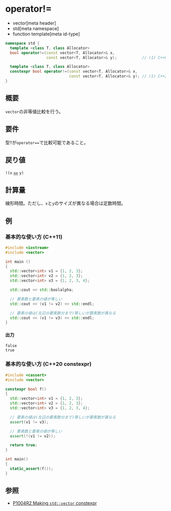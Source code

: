 # operator!=
* vector[meta header]
* std[meta namespace]
* function template[meta id-type]

```cpp
namespace std {
  template <class T, class Allocator>
  bool operator!=(const vector<T, Allocator>& x,
                  const vector<T, Allocator>& y);           // (1) C++03

  template <class T, class Allocator>
  constexpr bool operator!=(const vector<T, Allocator>& x,
                            const vector<T, Allocator>& y); // (1) C++20
}
```

## 概要
`vector`の非等値比較を行う。


## 要件
型`T`が`operator==`で比較可能であること。


## 戻り値
`!(x` [`==`](op_equal.md) `y)`


## 計算量
線形時間。ただし、`x`と`y`のサイズが異なる場合は定数時間。


## 例
### 基本的な使い方 (C++11)
```cpp example
#include <iostream>
#include <vector>

int main ()
{
  std::vector<int> v1 = {1, 2, 3};
  std::vector<int> v2 = {1, 2, 3};
  std::vector<int> v3 = {1, 2, 3, 4};

  std::cout << std::boolalpha;

  // 要素数と要素の値が等しい
  std::cout << (v1 != v2) << std::endl;

  // 要素の値は(左辺の要素数分まで)等しいが要素数が異なる
  std::cout << (v1 != v3) << std::endl;
}
```

#### 出力
```
false
true
```


### 基本的な使い方 (C++20 constexpr)
```cpp
#include <cassert>
#include <vector>

constexpr bool f()
{
  std::vector<int> v1 = {1, 2, 3};
  std::vector<int> v2 = {1, 2, 3};
  std::vector<int> v3 = {1, 2, 3, 4};

  // 要素の値は(左辺の要素数分まで)等しいが要素数が異なる
  assert(v1 != v3);

  // 要素数と要素の値が等しい
  assert(!(v1 != v2));

  return true;
}

int main()
{
  static_assert(f());
}
```

## 参照
- [P1004R2 Making `std::vector` constexpr](https://www.open-std.org/jtc1/sc22/wg21/docs/papers/2019/p1004r2.pdf)

